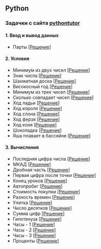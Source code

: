 ## Python
### Задачки с сайта [pythontutor](http://pythontutor.ru)
#### 1. Ввод и вывод данных 
- Парты [[Решение](Exercises_python/Phase_1/1.7.py)]

#### 2. Условия
- Минимум из двух чисел
[[Решение](Exercises_python/Phase_1/2.1.py)]
- Знак числа
[[Решение](Exercises_python/Phase_1/2.2.py)]
- Шахматная доска
[[Решение](Exercises_python/Phase_1/2.3.py)]
- Високосный год
[[Решение](Exercises_python/Phase_1/2.4.py)]
- Минимум из трех чисел
[[Решение](Exercises_python/Phase_1/2.5.py)]
- Сколько совпадает чисел
[[Решение](Exercises_python/Phase_1/2.6.py)]
- Ход ладьи
[[Решение](Exercises_python/Phase_1/2.7.py)]
- Ход короля
[[Решение](Exercises_python/Phase_1/2.8.py)]
- Ход слона
[[Решение](Exercises_python/Phase_1/2.9.py)]
- Ход ферзя
[[Решение](Exercises_python/Phase_1/2.10.py)]
- Ход коня
[[Решение](Exercises_python/Phase_1/2.11.py)]
- Шоколадка
[[Решение](Exercises_python/Phase_1/2.12.py)]
- Яша плавает в бассейне
[[Решение](Exercises_python/Phase_1/2.13.py)]
  
#### 3. Вычисления
- Последняя цифра числа
[[Решение](Exercises_python/Phase_1/3.1.py)]
- МКАД
[[Решение](Exercises_python/Phase_1/3.2.py)]
- Дробная часть
[[Решение](Exercises_python/Phase_1/3.3.py)]
- Первая цифра после точки
[[Решение](Exercises_python/Phase_1/3.4.py)]
- Конец уроков
[[Решение](Exercises_python/Phase_1/3.5.py)]
- Автопробег
[[Решение](Exercises_python/Phase_1/3.6.py)]
- Стоимость покупки
[[Решение](Exercises_python/Phase_1/3.7.py)]
- Разность времен
[[Решение](Exercises_python/Phase_1/3.8.py)]
- Улитка
[[Решение](Exercises_python/Phase_1/3.9.py)]
- Число десятков
[[Решение](Exercises_python/Phase_1/3.10.py)]
- Сумма цифр
[[Решение](Exercises_python/Phase_1/3.11.py)]
- Гипотенуза
[[Решение](Exercises_python/Phase_1/3.12.py)]
- Часы - 1
[[Решение](Exercises_python/Phase_1/3.13.py)]
- Часы - 2
[[Решение](Exercises_python/Phase_1/3.14.py)]
- Часы - 3
[[Решение](Exercises_python/Phase_1/3.15.py)]
- Проценты
[[Решение](Exercises_python/Phase_1/3.16.py)]